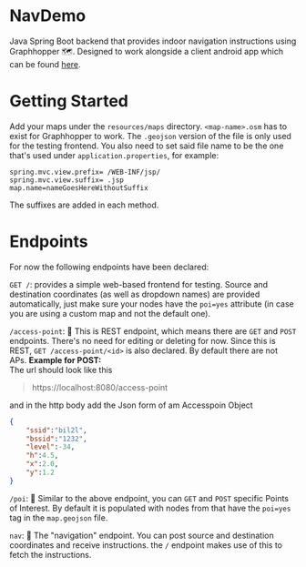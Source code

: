 # NavDemo

Java Spring Boot backend that provides indoor navigation instructions using Graphhopper 🗺. Designed to work alongside a client 
android app which can be found [here](https://github.com/billk97/Indoor-Tracking-App).

# Getting Started

Add your maps under the `resources/maps` directory. `<map-name>.osm` has to exist for Graphhopper to work. The `.geojson` version of the file is only used for the testing frontend. You also need to set said file name to be the one that's used under `application.properties`, for example:
```
spring.mvc.view.prefix= /WEB-INF/jsp/
spring.mvc.view.suffix= .jsp
map.name=nameGoesHereWithoutSuffix
```
The suffixes are added in each method.

# Endpoints

For now the following endpoints have been declared:

`GET /`: provides a simple web-based frontend for testing. Source and destination coordinates (as well as dropdown names) are provided automatically, just make sure your nodes have the `poi=yes` attribute (in case you are using a custom map and not the default one).

`/access-point`: 📶 This is REST endpoint, which means there are `GET` and `POST` endpoints. There's no need for editing or deleting for now. Since this is REST, `GET /access-point/<id>` is also declared. By default there are not APs.
**Example for POST:**  
The url should look like this 
> https://localhost:8080/access-point  

and in the http body add the Json form of am Accesspoin Object
~~~json
{
	"ssid":"bil2l",
	"bssid":"1232",
	"level":-34,
	"h":4.5,
	"x":2.0,
	"y":1.2
}
~~~

`/poi`: 🚩 Similar to the above endpoint, you can `GET` and `POST` specific Points of Interest. By default it is populated with nodes from that have the `poi=yes` tag in the `map.geojson` file.

`nav`: 🧭 The "navigation"  endpoint. You can post source and destination coordinates and receive instructions. the `/` endpoint makes use of this to fetch the instructions.
